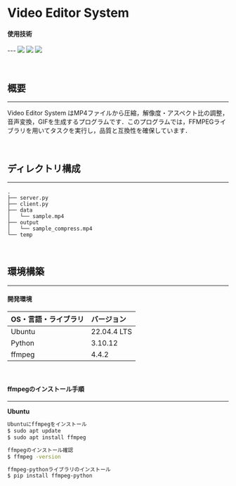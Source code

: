 # Video Editor System

#### 使用技術
<p style="display: inline">
---
<img src="https://img.shields.io/badge/-Linux-212121.svg?logo=linux&style=popout">
<img src="https://img.shields.io/badge/-Python-FFC107.svg?logo=python&style=popout">
<img src="https://img.shields.io/badge/-FFmpeg-007808.svg?logo=ffmpeg&style=popout">
</p>

&nbsp;

## 概要
---
Video Editor System はMP4ファイルから圧縮，解像度・アスペクト比の調整，音声変換，GIFを生成するプログラムです．このプログラムでは，FFMPEGライブラリを用いてタスクを実行し，品質と互換性を確保しています．

&nbsp;

## ディレクトリ構成
---
```
.
├── server.py
├── client.py
├── data
│   └── sample.mp4
├── output
│   └── sample_compress.mp4
└── temp
```

&nbsp;

## 環境構築
---
#### 開発環境
| OS・言語・ライブラリ | バージョン |
| :------- | :------ |
| Ubuntu | 22.04.4 LTS |
| Python | 3.10.12 |
| ffmpeg | 4.4.2 |
<br>

#### ffmpegのインストール手順
---

**Ubuntu**
```bash
Ubuntuにffmpegをインストール
$ sudo apt update
$ sudo apt install ffmpeg

ffmpegのインストール確認
$ ffmpeg -version

ffmpeg-pythonライブラリのインストール
$ pip install ffmpeg-python
```
